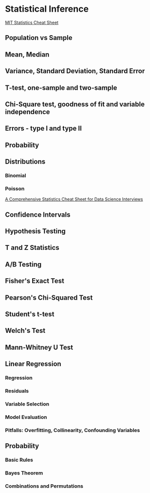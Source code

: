# Statistical Inference

[MIT Statistics Cheat Sheet](http://web.mit.edu/~csvoss/Public/usabo/stats_handout.pdf)

## Population vs Sample

## Mean, Median

## Variance, Standard Deviation, Standard Error

## T-test, one-sample and two-sample

## Chi-Square test, goodness of fit and variable independence

## Errors - type I and type II

## Probability

## Distributions

### Binomial

### Poisson

[A Comprehensive Statistics Cheat Sheet for Data Science Interviews](https://www.stratascratch.com/blog/a-comprehensive-statistics-cheat-sheet-for-data-science-interviews/)

## Confidence Intervals

## Hypothesis Testing

## T and Z Statistics

## A/B Testing

## Fisher's Exact Test

## Pearson's Chi-Squared Test

## Student's t-test

## Welch's Test

## Mann-Whitney U Test

## Linear Regression

### Regression

### Residuals

### Variable Selection

### Model Evaluation

### Pitfalls: Overfitting, Collinearity, Confounding Variables

## Probability

### Basic Rules

### Bayes Theorem

### Combinations and Permutations


